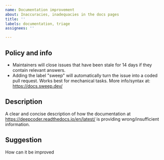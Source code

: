 ```yaml
---
name: Documentation improvement
about: Inaccuracies, inadequacies in the docs pages
title: ''
labels: documentation, triage
assignees: ''

---
```


## Policy and info
 - Maintainers will close issues that have been stale for 14 days if they contain relevant answers.
 - Adding the label "sweep" will automatically turn the issue into a coded pull request. Works best for mechanical tasks. More info/syntax at: https://docs.sweep.dev/


## Description
A clear and concise description of how the documentation at https://deepcoder.readthedocs.io/en/latest/ is providing wrong/insufficient information.

## Suggestion
How can it be improved
